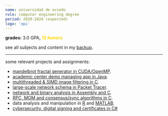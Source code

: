 ```yaml
---
name: universidad de oviedo
role: computer engineering degree
period: 2020-2024 (expected)
logo: 'epi'
---
```


**grades:** 3.0 GPA, <b style="color: gold;"><i>12 honors</i></b>

see all subjects and content in my [backup](https://mier.info/backup).

---

some relevant projects and assignments:
- [mandelbrot fractal generator in CUDA/OpenMP](https://github.com/miermontoto/mandelbrot).
- [academic center demo managing app in Java](https://github.com/miermontoto/SI2022-PL41).
- [multithreaded & SIMD image filtering in C](https://github.com/miermontoto/TeamworkImages).
- [large-scale network schema in Packet Tracer](https://github.com/miermontoto/IngRedes/tree/main/PL/escenario).
- [network and binary analysis in Assembly and C](https://github.com/miermontoto/HackingForce).
- [RPC, MOM and consensus/sync algorithms in C](https://github.com/miermontoto/Distribuidos/tree/main/PL/entregas/entrega1).
- data analysis and manipulation in [R](https://github.com/miermontoto/Estadistica/tree/main/PL) and [MATLAB](https://github.com/miermontoto/Computacion/tree/main/PL).
- [cybersecurity, digital signing and certificates in C#](https://github.com/miermontoto/Seguridad/tree/master/PL)
